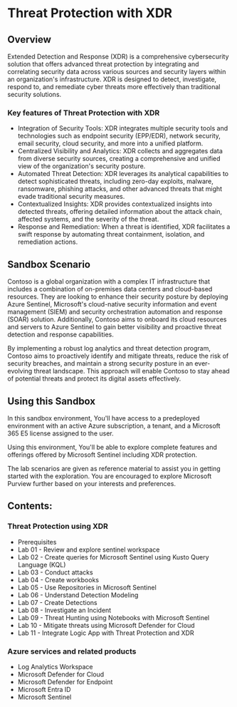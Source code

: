 # Threat Protection with XDR

## Overview

Extended Detection and Response (XDR) is a comprehensive cybersecurity solution that offers advanced threat protection by integrating and correlating security data across various sources and security layers within an organization's infrastructure. XDR is designed to detect, investigate, respond to, and remediate cyber threats more effectively than traditional security solutions.

### Key features of Threat Protection with XDR

- Integration of Security Tools: XDR integrates multiple security tools and technologies such as endpoint security (EPP/EDR), network security, email security, cloud security, and more into a unified platform.
- Centralized Visibility and Analytics: XDR collects and aggregates data from diverse security sources, creating a comprehensive and unified view of the organization's security posture.
- Automated Threat Detection: XDR leverages its analytical capabilities to detect sophisticated threats, including zero-day exploits, malware, ransomware, phishing attacks, and other advanced threats that might evade traditional security measures.
- Contextualized Insights: XDR provides contextualized insights into detected threats, offering detailed information about the attack chain, affected systems, and the severity of the threat.
- Response and Remediation: When a threat is identified, XDR facilitates a swift response by automating threat containment, isolation, and remediation actions.

## Sandbox Scenario
Contoso is a global organization with a complex IT infrastructure that includes a combination of on-premises data centers and cloud-based resources. They are looking to enhance their security posture by deploying Azure Sentinel, Microsoft's cloud-native security information and event management (SIEM) and security orchestration automation and response (SOAR) solution. Additionally, Contoso aims to onboard its cloud resources and servers to Azure Sentinel to gain better visibility and proactive threat detection and response capabilities.

By implementing a robust log analytics and threat detection program, Contoso aims to proactively identify and mitigate threats, reduce the risk of security breaches, and maintain a strong security posture in an ever-evolving threat landscape. This approach will enable Contoso to stay ahead of potential threats and protect its digital assets effectively.

## Using this Sandbox

In this sandbox environment, You'll have access to a predeployed environment with an active Azure subscription, a tenant, and a Microsoft 365 E5 license assigned to the user. 

Using this environment, You'll be able to explore complete features and offerings offered by Microsoft Sentinel including XDR protection.

The lab scenarios are given as reference material to assist you in getting started with the exploration. You are encouraged to explore Microsoft Purview further based on your interests and preferences.

## Contents:

### Threat Protection using XDR

- Prerequisites
- Lab 01 - Review and explore sentinel workspace
- Lab 02 - Create queries for Microsoft Sentinel using Kusto Query Language (KQL)
- Lab 03 - Conduct attacks
- Lab 04 - Create workbooks
- Lab 05 - Use Repositories in Microsoft Sentinel
- Lab 06 - Understand Detection Modeling
- Lab 07 - Create Detections
- Lab 08 - Investigate an Incident
- Lab 09 - Threat Hunting using Notebooks with Microsoft Sentinel
- Lab 10 - Mitigate threats using Microsoft Defender for Cloud
- Lab 11 - Integrate Logic App with Threat Protection and XDR

### Azure services and related products

- Log Analytics Workspace
- Microsoft Defender for Cloud
- Microsoft Defender for Endpoint
- Microsoft Entra ID
- Microsoft Sentinel

